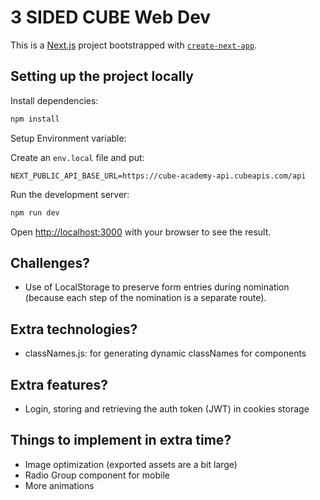# 3 SIDED CUBE Web Dev

This is a [Next.js](https://nextjs.org/) project bootstrapped with [`create-next-app`](https://github.com/vercel/next.js/tree/canary/packages/create-next-app).


## Setting up the project locally

Install dependencies:

```bash
npm install
```
Setup Environment variable:

Create an `env.local` file and put:
```env
NEXT_PUBLIC_API_BASE_URL=https://cube-academy-api.cubeapis.com/api
```

Run the development server:

```bash
npm run dev
```

Open [http://localhost:3000](http://localhost:3000) with your browser to see the result.



## Challenges?
- Use of LocalStorage to preserve form entries during nomination (because each step of the nomination is a separate route).

## Extra technologies?
- classNames.js: for generating dynamic classNames for components

## Extra features?
- Login, storing and retrieving the auth token (JWT) in cookies storage

## Things to implement in extra time?
- Image optimization (exported assets are a bit large)
- Radio Group component for mobile
- More animations
